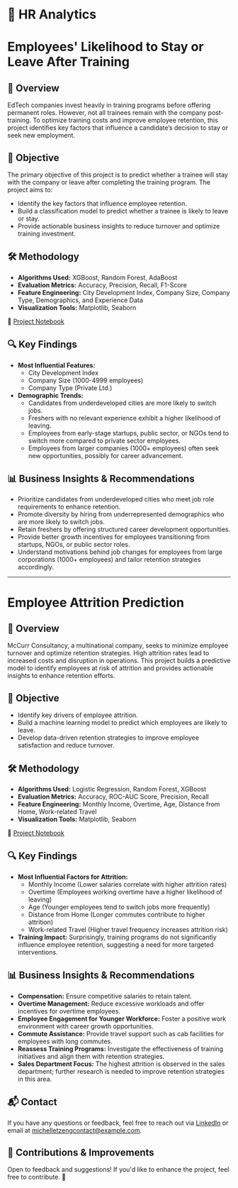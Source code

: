 # 📌 HR Analytics
# Employees' Likelihood to Stay or Leave After Training

## 📌 Overview
EdTech companies invest heavily in training programs before offering permanent roles. However, not all trainees remain with the company post-training. To optimize training costs and improve employee retention, this project identifies key factors that influence a candidate’s decision to stay or seek new employment.

## 🎯 Objective
The primary objective of this project is to predict whether a trainee will stay with the company or leave after completing the training program. The project aims to:
- Identify the key factors that influence employee retention.
- Build a classification model to predict whether a trainee is likely to leave or stay.
- Provide actionable business insights to reduce turnover and optimize training investment.

## 🛠️ Methodology
- **Algorithms Used:** XGBoost, Random Forest, AdaBoost
- **Evaluation Metrics:** Accuracy, Precision, Recall, F1-Score
- **Feature Engineering:** City Development Index, Company Size, Company Type, Demographics, and Experience Data
- **Visualization Tools:** Matplotlib, Seaborn
  
📂 [Project Notebook](https://github.com/MichelleT-Portfolio/Human-Resource_Industry/blob/main/HR_EmployeeTraining_Abandon.ipynb)

## 🔍 Key Findings
- **Most Influential Features:**
  - City Development Index
  - Company Size (1000-4999 employees)
  - Company Type (Private Ltd.)
- **Demographic Trends:**
  - Candidates from underdeveloped cities are more likely to switch jobs.
  - Freshers with no relevant experience exhibit a higher likelihood of leaving.
  - Employees from early-stage startups, public sector, or NGOs tend to switch more compared to private sector employees.
  - Employees from larger companies (1000+ employees) often seek new opportunities, possibly for career advancement.

## 📊 Business Insights & Recommendations
- Prioritize candidates from underdeveloped cities who meet job role requirements to enhance retention.
- Promote diversity by hiring from underrepresented demographics who are more likely to switch jobs.
- Retain freshers by offering structured career development opportunities.
- Provide better growth incentives for employees transitioning from startups, NGOs, or public sector roles.
- Understand motivations behind job changes for employees from large corporations (1000+ employees) and tailor retention strategies accordingly.

---

# Employee Attrition Prediction

## 📌 Overview
McCurr Consultancy, a multinational company, seeks to minimize employee turnover and optimize retention strategies. High attrition rates lead to increased costs and disruption in operations. This project builds a predictive model to identify employees at risk of attrition and provides actionable insights to enhance retention efforts.

## 🎯 Objective
- Identify key drivers of employee attrition.
- Build a machine learning model to predict which employees are likely to leave.
- Develop data-driven retention strategies to improve employee satisfaction and reduce turnover.

## 🛠️ Methodology
- **Algorithms Used:** Logistic Regression, Random Forest, XGBoost
- **Evaluation Metrics:** Accuracy, ROC-AUC Score, Precision, Recall
- **Feature Engineering:** Monthly Income, Overtime, Age, Distance from Home, Work-related Travel
- **Visualization Tools:** Matplotlib, Seaborn

📂 [Project Notebook](https://github.com/MichelleT-Portfolio/Human-Resource_Industry/blob/main/HR_Satisfaction_Attrition.ipynb)

## 🔍 Key Findings
- **Most Influential Factors for Attrition:**
  - Monthly Income (Lower salaries correlate with higher attrition rates)
  - Overtime (Employees working overtime have a higher likelihood of leaving)
  - Age (Younger employees tend to switch jobs more frequently)
  - Distance from Home (Longer commutes contribute to higher attrition)
  - Work-related Travel (Higher travel frequency increases attrition risk)
- **Training Impact:** Surprisingly, training programs do not significantly influence employee retention, suggesting a need for more targeted interventions.

## 📊 Business Insights & Recommendations
- **Compensation:** Ensure competitive salaries to retain talent.
- **Overtime Management:** Reduce excessive workloads and offer incentives for overtime employees.
- **Employee Engagement for Younger Workforce:** Foster a positive work environment with career growth opportunities.
- **Commute Assistance:** Provide travel support such as cab facilities for employees with long commutes.
- **Reassess Training Programs:** Investigate the effectiveness of training initiatives and align them with retention strategies.
- **Sales Department Focus:** The highest attrition is observed in the sales department; further research is needed to improve retention strategies in this area.

## 📬 Contact
If you have any questions or feedback, feel free to reach out via [LinkedIn](http://www.linkedin.com/in/michelle-tzeng-336a441a6) or email at michelletzengcontact@example.com.

## 🤝 Contributions & Improvements
Open to feedback and suggestions! If you'd like to enhance the project, feel free to contribute. 🚀
